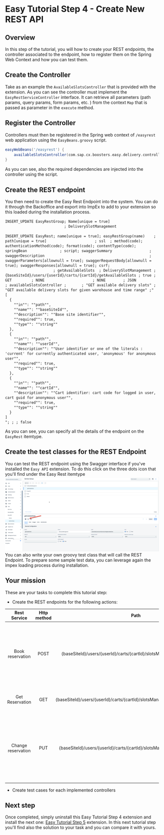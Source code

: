 # Easy Tutorial Step 4 - Create New REST API

## Overview
In this step of the tutorial, you will how to create your REST endpoints, the controller associated to the endpoint, how to register them on the Spring Web Context and how you can test them.

## Create the Controller

Take as an example the `AvailableSlotsController` that is provided with the extension. As you can see the controller must implement the `EasyRestServiceController` interface.
It can retrieve all parameters (path params, query params, form params, etc. ) from the context `Map` that is passed as parameter in the `execute` method. 

## Register the Controller

Controllers must then be registered in the Spring web context of `/easyrest` web application using the `EasyBeans.groovy` script.

```groovy
easyWebBeans('/easyrest') {
	availableSlotsController(com.sap.cx.boosters.easy.delivery.controller.AvailableSlotsController)
}
```

As you can see, also the required dependencies are injected into the controller using the script.

## Create the REST endpoint

You then need to create the Easy Rest Endpoint into the system. You can do it through the Backoffice and export into ImpEx to add to your extension so this loaded during the installation process.
```
INSERT_UPDATE EasyRestGroup; Name[unique = true]
                           ; DeliverySlotManagement

INSERT_UPDATE EasyRest; name[unique = true]; easyRestGroup(name)    ; path[unique = true]                      ; ssl  ; method(code); authenticationMethod(code); format(code); contentType(code); springBean               ; script; swaggerSummary                 ; swaggerDescription                                                ; swaggerParameters[allownull = true]; swaggerRequestBody[allownull = true]; swaggerResponses[allownull = true]; csrf;
                      ; getAvailableSlots  ; DeliverySlotManagement ; {baseSiteId}/users/{userId}/carts/{cartId}/getAvailableSlots ; true ; GET         ; NONE                      ; NONE        ; JSON             ; availableSlotsController ;       ; "GET available delivery slots" ; "GET available delivery slots for given warehouse and time range" ;"
[
  {
    ""in"": ""path"",
    ""name"": ""baseSiteId"",
    ""description"": ""Base site identifier"",
    ""required"": true,
    ""type"": ""string""
  },
  {
    ""in"": ""path"",
    ""name"": ""userId"",
    ""description"": ""User identifier or one of the literals : 'current' for currently authenticated user, 'anonymous' for anonymous user"",
    ""required"": true,
    ""type"": ""string""
  },
  {
    ""in"": ""path"",
    ""name"": ""cartId"",
    ""description"": ""Cart identifier: cart code for logged in user, cart guid for anonymous user"",
    ""required"": true,
    ""type"": ""string""
  }
]
"; ; ; false
```

As you can see, you can specify all the details of the endpoint on the `EasyRest` itemtype.

## Create the test classes for the REST Endpoint

You can test the REST endpoint using the Swagger interface if you've installed the `Easy API` extension.
To do this click on the three dots icon that you'll find under the Easy Rest itemtype
![img.png](./images/img.png)
You can also write your own groovy test class that will call the REST Endpoint.
To prepare some sample test data, you can leverage again the impex loading process during installation.

## Your mission

These are your tasks to complete this tutorial step:
- Create the REST endpoints for the following actions:

|    Rest Service    | Http method |                                     Path                                     | Parameters                                                                                            | Response                                                                                 | Errors                                                                          | Notes                                                                                                                                                                                                                                                                                                   |
|:------------------:|:-----------:|:----------------------------------------------------------------------------:|-------------------------------------------------------------------------------------------------------|------------------------------------------------------------------------------------------|---------------------------------------------------------------------------------|---------------------------------------------------------------------------------------------------------------------------------------------------------------------------------------------------------------------------------------------------------------------------------------------------------|
|  Book reservation  |    POST     |   {baseSiteId}/users/{userId}/carts/{cartId}/slotsManagement/bookDelivery    | Path parameters:<br>- siteId<br>- userId<br>- cartId<br>Query parameters:<br>- Delivery Slot code     | Json response with the detail of the newly created DeliverySlotManagement item           | If the passed deliveryslot is no more available a 500 error will be returned    | CartId will follow same rules of standard accelerator for users: will be the guid of the Cart for anonymous users, the Cart code for authenticated users.The DeliverySlotManagement row created will have the cart field populated and the order empty, status will be BOOKED                           |
|  Get Reservation   |     GET     | {baseSiteId}/users/{userId}/carts/{cartId}/slotsManagement/getBookedDelivery | Path parameters:<br>- siteId<br>- userId<br>- cartId<br>                                              | Json response with the detail of the booked deliveryslotmanagement associate to the cart | 404 error status if no there's no deliveryslotmanagement associated to the cart | We assume that there can only be 1 deliverySlotManagement associated to a cart.                                                                                                                                                                                                                         |
| Change reservation |     PUT     |  {baseSiteId}/users/{userId}/carts/{cartId}/slotsManagement/changeDelivery   | Path parameters:<br>- siteId<br>- userId<br>- cartId<br>Query parameters:<br>- New Delivery Slot code | Json response with the detail of the updated DeliverySlotManagement item                 | 500 error status if the operation couldn't be completed                         | This operation is used when a customer change the delivery slot previously booked.<br>The service retrieves the deliverySlotManagement associated to the passed cart and if it exists and is still in the BOOKED status and if the passed delivery slot is still available, then it performs the update |

- Create test cases for each implemented controllers

## Next step

Once completed, simply uninstall this Easy Tutorial Step 4 extension and install the next one: [Easy Tutorial Step 5](../easy-tutorial-step5/README.md) extension. In this next tutorial step you'll find also the solution to your task and you can compare it with yours.
